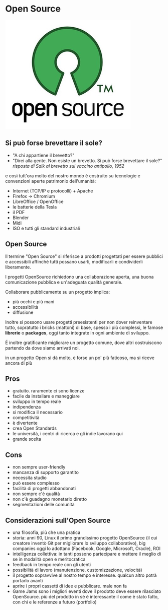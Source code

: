 # Open Source
![logo_opensource](img/logo_opensource.jpg)

## Si può forse brevettare il sole?
-  "A chi appartiene il brevetto?"
- "Direi alla gente. Non esiste un brevetto. Si può forse brevettare il sole?"
*risposta di Salk al brevetto sul vaccino antipolio, 1952*

e così tutt'ora molto del nostro mondo è costruito su tecnologie e convenzioni aperte patrimonio dell'umanità:
- Internet (TCP/IP e protocolli) + Apache
- Firefox -> Chromium
- LibreOffice / OpenOffice
- le batterie della Tesla
- il PDF
- Blender
- Midi
- ISO e tutti gli standard industriali

## Open Source

Il termine "Open Source" si riferisce a prodotti progettati per essere pubblici e accessibili affinché tutti possano usarli, modificarli e condividerli liberamente.

I progetti OpenSource richiedono una collaborazione aperta, una buona comunicazione pubblica e un'adeguata qualità generale.

Collaborare pubblicamente su un progetto implica:
- più occhi e più mani
- accessibilità
- diffusione

Inoltre si possono usare progetti preesistenti per non dover reinventare tutto, sopratutto i bricks (mattoni) di base, spesso i più complessi, le famose **librerie** o **packages**, oggi tanto integrate in ogni ambiente di sviluppo.

É inoltre gratificante migliorare un progetto comune, dove altri costruiscono partendo da dove siamo arrivati noi.

in un progetto Open si dà molto, è forse un po' più faticoso, ma si riceve ancora di più

## Pros
- gratuito. raramente ci sono licenze
- facile da installare e maneggiare
- sviluppo in tempo reale
- indipendenza
- si modifica il necessario
- competitività
- è divertente
- crea Open Standards
- le università, i centri di ricerca e gli indie lavorano qui
- grande scelta

## Cons
- non sempre user-friendly
- mancanza di supporto garantito
- necessita studio
- può essere complesso
- facilità di progetti abbandonati
- non sempre c'è qualità
- non c'è guadagno monetario diretto
- segmentazioni delle comunità

## Considerazioni sull'Open Source
- una filosofia, più che una pratica
- storia: anni 90, Linux il primo grandissimo progetto OpenSource (il cui creatore inventò Git per migliorare lo sviluppo collaborativo), big companies oggi lo adottano (Facebook, Google, Microsoft, Oracle), ROI
- intelligenza collettiva: in tanti possono partecipare e mettere il meglio di se in modalità open e meritocratica
- feedback in tempo reale con gli utenti
- possibilità di lavoro (manutenzione, customizzazione, velocità)
- il progetto sopravvive al nostro tempo e interesse. qualcun altro potrà portarlo avanti
- aprire i propri cassetti di idee e pubblicare. male non fa
- Game Jams sono i migliori eventi dove il prodotto deve essere rilasciato OpenSource. più del prodotto in sé è interessante il come è stato fatto, con chi e le referenze a futuro (portfolio)

